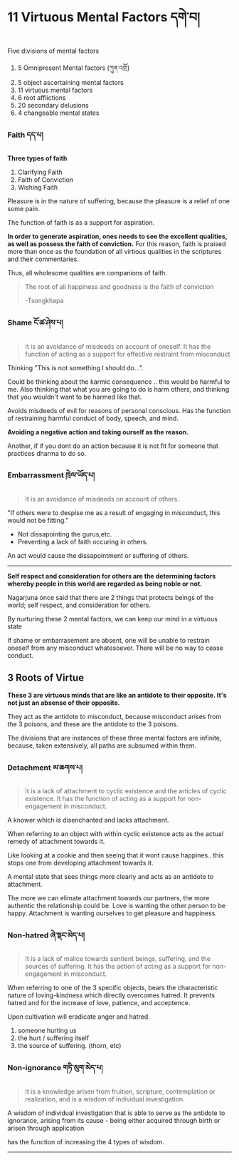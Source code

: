 # 11 Virtuous Mental Factors དགེ་བ།

Five divisions of mental factors

1. 5 Omnipresent Mental factors (ཀུན་འགྲོ)
2. 5 object ascertaining mental factors
3. 11 virtuous mental factors
4. 6 root afflictions
5. 20 secondary delusions
6. 4 changeable mental states

### Faith དད་པ།

**Three types of faith**

1. Clarifying Faith
2. Faith of Conviction
3. Wishing Faith 



Pleasure is in the nature of suffering, because the pleasure is a relief of one some pain.

The function of faith is as a support for aspiration. 

**In order to generate aspiration, ones needs to see the excellent qualities, as well as possess the faith of conviction.** For this reason, faith is praised more than once as the foundation of all virtious qualities in the scriptures and their commentaries. 

Thus, all wholesome qualities are companions of faith. 

> The root of all happiness and goodness is the faith of conviction
>
> -Tsongkhapa

### Shame ངོ་ཚ་ཤེས་པ།

>  It is an avoidance of misdeeds on account of oneself. It has the function of acting as a support for effective restraint from misconduct

Thinking "This is not something I should do…".

Could be thinking about the karmic consequence .. this would be harmful to me. Also thinking that what you are going to do is harm others, and thinking that you wouldn't want to be harmed like that.

Avoids misdeeds of evil for reasons of personal conscious. Has the function of restraining harmful conduct of body, speech, and mind. 

**Avoiding a negative action and taking ourself as the reason.**

Another, if if you dont do an action because it is not fit for someone that practices dharma to do so.

### Embarrassment ཁྲེལ་ཡོད་པ།

> It is an avoidance of misdeeds on account of others. 

"If others were to despise me as a result of engaging in misconduct, this would not be fitting."

-  Not dissapointing the gurus,etc. 
- Preventing a lack of faith occuring in others.

An act would cause the dissapointment or suffering of others.

---

**Self respect and consideration for others are the determining factors whereby people in this world are regarded as being noble or not.**

Nagarjuna once said that there are 2 things that protects beings of the world; self respect, and consideration for others.

By nurturing these 2 mental factors, we can keep our mind in a virtuous state

If shame or embarrasement are absent, one will be unable to restrain oneself from any misconduct whatesoever. There will be no way to cease conduct.

## 3 Roots of Virtue

**These 3 are virtuous minds that are like an antidote to their opposite. It's not just an absense of their opposite.**

They act as the antidote to misconduct, because misconduct arises from the 3 poisons, and these are the antidote to the 3 poisons.

The divisions that are instances of these three mental factors are infinite, because, taken extensively, all paths are subsumed within them.

### Detachment མ་ཆགས་པ།

> It is a lack of attachment to cyclic existence and the articles of cyclic existence. It has the function of acting as a support for non-engagement in misconduct.

A knower which is disenchanted and lacks attachment.

When referring to an object with within cyclic existence acts as the actual remedy of attachment towards it.

Like looking at a cookie and then seeing that it wont cause happines.. this stops one from developing attachment towards it.

A mental state that sees things more clearly and acts as an antidote to attachment.

The more we can elimate attachment towards our partners, the more authentic the relationship could be. Love is wanting the other person to be happy. Attachment is wanting ourselves to get pleasure and happiness.

### Non-hatred ཞེ་སྡང་མེད་པ།

> It is a lack of malice towards sentient beings, suffering, and the sources of suffering. It has the action of acting as a support for non-engagement in misconduct.

When referring to one of the 3 specific objects, bears the characteristic nature of loving-kindness which directly overcomes hatred. It prevents hatred and for the increase of love, patience, and acceptence. 

Upon cultivation will eradicate anger and hatred. 

1. someone hurting us
2. the hurt / suffering itself
3. the source of suffering. (thorn, etc)

### Non-ignorance གཏི་མུག་མེད་པ།

> It is a knowledge arisen from fruition, scripture, contemplation or realization, and is a wisdom of individual investigation.

A wisdom of individual investigation that is able to serve as the antidote to ignorance, arising from its cause - being either acquired through birth or arisen through application

has the function of increasing the 4 types of wisdom. 



---







